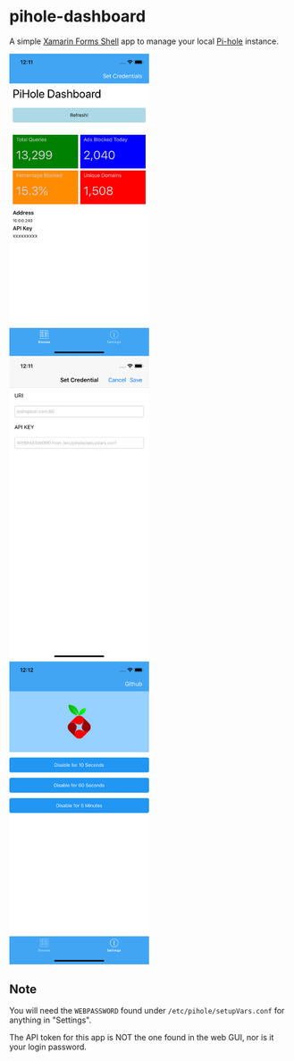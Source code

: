 # pihole-dashboard
A simple [Xamarin Forms Shell](https://docs.microsoft.com/en-us/xamarin/xamarin-forms/app-fundamentals/shell/) app to manage your local [Pi-hole](https://pi-hole.net/) instance. 

<kbd>
  <img width=250 src="Screenshots/1.png">
</kbd>
<kbd>
  <img width=250 src="Screenshots/2.png">
</kbd>
<kbd>
  <img width=250 src="Screenshots/3.png">
</kbd>

## Note

You will need the `WEBPASSWORD` found under `/etc/pihole/setupVars.conf` for anything in "Settings".

The API token for this app is NOT the one found in the web GUI, nor is it your login password.
